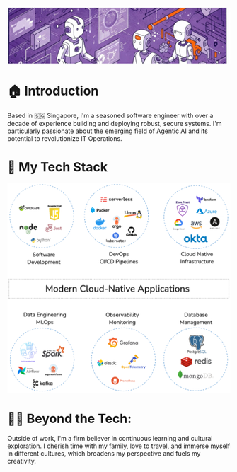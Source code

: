 
![alt text](./diagrams/1738138406395.jpeg)

# 🏠 Introduction

Based in 🇸🇬 Singapore, I'm a seasoned software engineer with over a decade of experience building and deploying robust, secure systems. I'm particularly passionate about the emerging field of Agentic AI and its potential to revolutionize IT Operations.

# 🚀 My Tech Stack

![alt text](./diagrams/tech-stack-3.png)

# 👨‍💻 Beyond the Tech:

Outside of work, I'm a firm believer in continuous learning and cultural exploration. I cherish time with my family, love to travel, and immerse myself in different cultures, which broadens my perspective and fuels my creativity.

<br/>
